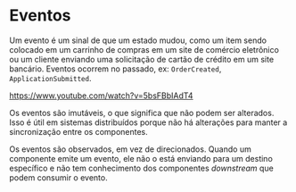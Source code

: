 # Eventos

Um evento é um sinal de que um estado mudou, como um item sendo colocado em um carrinho de compras em um site de comércio eletrônico ou um cliente enviando uma solicitação de cartão de crédito em um site bancário. Eventos ocorrem no passado, ex: `OrderCreated`, `ApplicationSubmitted`.

https://www.youtube.com/watch?v=5bsFBbIAdT4

Os eventos são imutáveis, o que significa que não podem ser alterados. Isso é útil em sistemas distribuídos porque não há alterações para manter a sincronização entre os componentes.

Os eventos são observados, em vez de direcionados. Quando um componente emite um evento, ele não o está enviando para um destino específico e não tem conhecimento dos componentes _downstream_ que podem consumir o evento.
